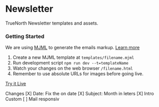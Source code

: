 # Newsletter

TrueNorth Newsletter templates and assets.

### Getting Started

We are using [MJML](https://mjml.io/) to generate the emails markup. [Learn more](https://mjml.io/documentation/#basic-layout-example)

1. Create a new MJML template at `templates/filename.mjml`
2. Run development script `npm run dev --t=templateName`
3. Watch your changes on the web browser `/filename.html`
4. Remember to use absolute URLs for images before going live.

[Try it Live](https://mjml.io/try-it-live/)


Changes
[X] Date: Fix the on date
[X] Subject: Month in leters
[X] Intro Custom
[ ] Mail responsiv




